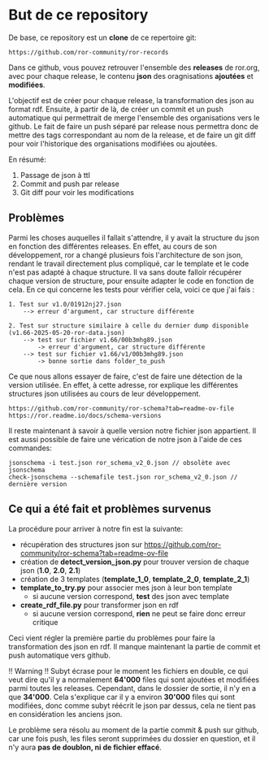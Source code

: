 # But de ce repository

De base, ce repository est un **clone** de ce repertoire git:

```
https://github.com/ror-community/ror-records
```

Dans ce github, vous pouvez retrouver l'ensemble des **releases** de ror.org, avec pour chaque release, le contenu **json** des oragnisations **ajoutées** et **modifiées**. 

L'objectif est de créer pour chaque release, la transformation des json au format rdf. Ensuite, à partir de là, de créer un commit et un push automatique qui permettrait de merge l'ensemble des organisations vers le github. Le fait de faire un push séparé par release nous permettra donc de mettre des tags correspondant au nom de la release, et de faire un git diff pour voir l'historique des organisations modifiées ou ajoutées.

En résumé:

1. Passage de json à ttl
2. Commit and push par release
3. Git diff pour voir les modifications

## Problèmes

Parmi les choses auquelles il fallait s'attendre, il y avait la structure du json en fonction des différentes releases. En effet, au cours de son développement, ror a changé plusieurs fois l'architecture de son json, rendant le travail directement plus compliqué, car le template et le code n'est pas adapté à chaque structure. Il va sans doute falloir récupérer chaque version de structure, pour ensuite adapter le code en fonction de cela. En ce qui concerne les tests pour vérifier cela, voici ce que j'ai fais : 

```
1. Test sur v1.0/01912nj27.json
    --> erreur d'argument, car structure différente

2. Test sur structure similaire à celle du dernier dump disponible (v1.66-2025-05-20-ror-data.json)
    --> test sur fichier v1.66/00b3mhg89.json
        -> erreur d'argument, car structure différente
    --> test sur fichier v1.66/v1/00b3mhg89.json
        -> bonne sortie dans folder_to_push
```

Ce que nous allons essayer de faire, c'est de faire une détection de la version utilisée. En effet, à cette adresse, ror explique les différentes structures json utilisées au cours de leur développement.

```
https://github.com/ror-community/ror-schema?tab=readme-ov-file
https://ror.readme.io/docs/schema-versions
```

Il reste maintenant à savoir à quelle version notre fichier json appartient. Il est aussi possible de faire une vérication de notre json à l'aide de ces commandes:

```
jsonschema -i test.json ror_schema_v2_0.json // obsolète avec jsonschema
check-jsonschema --schemafile test.json ror_schema_v2_0.json // dernière version
```

## Ce qui a été fait et problèmes survenus

La procédure pour arriver à notre fin est la suivante:

- récupération des structures json sur https://github.com/ror-community/ror-schema?tab=readme-ov-file
- création de **detect_version_json.py** pour trouver version de chaque json (**1.0**, **2.0**, **2.1**)
- création de 3 templates (**template_1_0**, **template_2_0**, **template_2_1**)
- **template_to_try.py** pour associer mes json à leur bon template
    - si aucune version correspond, **test** des json avec template
- **create_rdf_file.py** pour transformer json en rdf
    - si aucune version correspond, **rien** ne peut se faire donc erreur critique

Ceci vient régler la première partie du problèmes pour faire la transformation des json en rdf. Il manque maintenant la partie de commit et push automatique vers github.

‼️ Warning ‼️ Subyt écrase pour le moment les fichiers en double, ce qui veut dire qu'il y a normalement **64'000** files qui sont ajoutées et modifiées parmi toutes les releases. Cependant, dans le dossier de sortie, il n'y en a que **34'000**. Cela s'explique car il y a environ **30'000** files qui sont modifiées, donc comme subyt réécrit le json par dessus, cela ne tient pas en considération les anciens json.

Le problème sera résolu au moment de la partie commit & push sur github, car une fois push, les files seront supprimées du dossier en question, et il n'y aura **pas de doublon, ni de fichier effacé**.